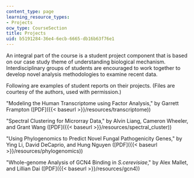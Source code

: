 ```yaml
---
content_type: page
learning_resource_types:
- Projects
ocw_type: CourseSection
title: Projects
uid: b5191284-36e4-6ecb-6665-db16b63f76e1
---
```


An integral part of the course is a student project component that is based on our case study theme of understanding biological mechanism. Interdisciplinary groups of students are encouraged to work together to develop novel analysis methodologies to examine recent data.

Following are examples of student reports on their projects. (Files are courtesy of the authors, used with permission.)

"Modeling the Human Transcriptome using Factor Analysis," by Garrett Frampton ([PDF]({{< baseurl >}}/resources/transcriptome))

"Spectral Clustering for Microrray Data," by Alvin Liang, Cameron Wheeler, and Grant Wang ([PDF]({{< baseurl >}}/resources/spectral_cluster))

"Using Phylogenomics to Predict Novel Fungal Pathogenicity Genes," by Ying Li, David DeCaprio, and Hung Nguyen ([PDF]({{< baseurl >}}/resources/phylogenomics))

"Whole-genome Analysis of GCN4 Binding in _S.cerevisiae_," by Alex Mallet, and Lillian Dai ([PDF]({{< baseurl >}}/resources/gcn4))